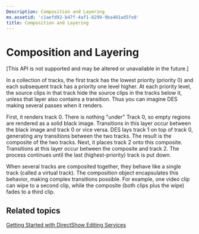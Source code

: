 ```yaml
---
Description: Composition and Layering
ms.assetid: 'c1aefd92-b47f-4af1-8299-9ba401ad5fe8'
title: Composition and Layering
---
```


# Composition and Layering

\[This API is not supported and may be altered or unavailable in the future.\]

In a collection of tracks, the first track has the lowest priority (priority 0) and each subsequent track has a priority one level higher. At each priority level, the source clips in that track hide the source clips in the tracks below it, unless that layer also contains a transition. Thus you can imagine DES making several passes when it renders.

First, it renders track 0. There is nothing "under" Track 0, so empty regions are rendered as a solid black image. Transitions in this layer occur between the black image and track 0 or vice versa. DES lays track 1 on top of track 0, generating any transitions between the two tracks. The result is the composite of the two tracks. Next, it places track 2 onto this composite. Transitions at this layer occur between the composite and track 2. The process continues until the last (highest-priority) track is put down.

When several tracks are composited together, they behave like a single track (called a virtual track). The composition object encapsulates this behavior, making complex transitions possible. For example, one video clip can wipe to a second clip, while the composite (both clips plus the wipe) fades to a third clip.

## Related topics

<dl> <dt>

[Getting Started with DirectShow Editing Services](getting-started-with-directshow-editing-services.md)
</dt> </dl>

 

 



